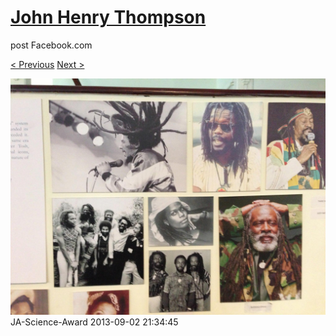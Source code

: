 # [John Henry Thompson](../README.md)
post Facebook.com

[< Previous](2013-09-02-17.md) [Next >](2013-09-02-19.md)

[![](../media/2013-09-02/JA-Science-Award-7.jpg)](../README.md)
JA-Science-Award
2013-09-02 21:34:45